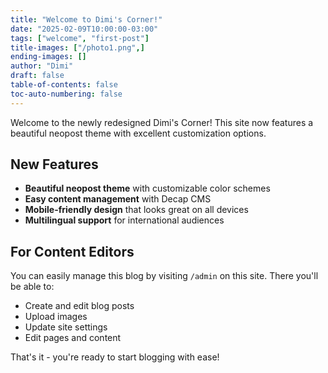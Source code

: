 ```yaml
---
title: "Welcome to Dimi's Corner!"
date: "2025-02-09T10:00:00-03:00"
tags: ["welcome", "first-post"]
title-images: ["/photo1.png",]
ending-images: []
author: "Dimi"
draft: false
table-of-contents: false
toc-auto-numbering: false
---
```

<!-- introduction -->
Welcome to the newly redesigned Dimi's Corner! This site now features a beautiful neopost theme with excellent customization options.
<!--more-->
<!-- rest of the content -->
## New Features

- **Beautiful neopost theme** with customizable color schemes
- **Easy content management** with Decap CMS
- **Mobile-friendly design** that looks great on all devices
- **Multilingual support** for international audiences

## For Content Editors

You can easily manage this blog by visiting `/admin` on this site. There you'll be able to:

- Create and edit blog posts
- Upload images
- Update site settings
- Edit pages and content

That's it - you're ready to start blogging with ease!

